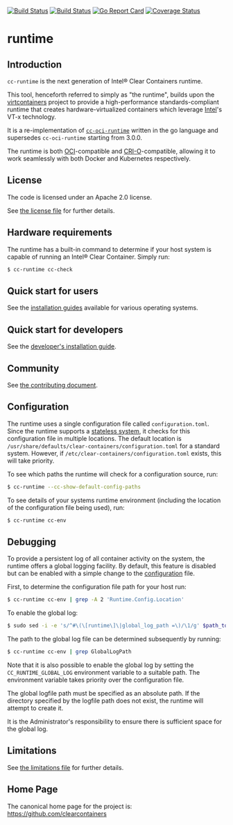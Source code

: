 [![Build Status](https://travis-ci.org/clearcontainers/runtime.svg?branch=master)](https://travis-ci.org/clearcontainers/runtime)
[![Build Status](https://semaphoreci.com/api/v1/clearcontainers/runtime/branches/master/shields_badge.svg)](https://semaphoreci.com/clearcontainers/runtime)
[![Go Report Card](https://goreportcard.com/badge/github.com/clearcontainers/runtime)](https://goreportcard.com/report/github.com/clearcontainers/runtime)
[![Coverage Status](https://coveralls.io/repos/github/clearcontainers/runtime/badge.svg?branch=master)](https://coveralls.io/github/clearcontainers/runtime?branch=master)

# runtime

## Introduction

`cc-runtime` is the next generation of Intel® Clear Containers runtime.

This tool, henceforth referred to simply as "the runtime", builds upon
the [virtcontainers](https://github.com/containers/virtcontainers)
project to provide a high-performance standards-compliant runtime that
creates hardware-virtualized containers which leverage
[Intel](https://www.intel.com/)'s VT-x technology.

It is a re-implementation of [`cc-oci-runtime`](https://github.com/01org/cc-oci-runtime) written in the go language and supersedes `cc-oci-runtime` starting from 3.0.0.

The runtime is both [OCI](https://github.com/opencontainers/runtime-spec)-compatible and [CRI-O](https://github.com/kubernetes-incubator/cri-o)-compatible, allowing it to work seamlessly with both Docker and Kubernetes respectively.

## License

The code is licensed under an Apache 2.0 license.

See [the license file](LICENSE) for further details.

## Hardware requirements

The runtime has a built-in command to determine if your host system is capable of running an Intel® Clear Container. Simply run:

```bash
$ cc-runtime cc-check
```

## Quick start for users

See the [installation guides](docs/) available for various operating systems.

## Quick start for developers

See the [developer's installation guide](docs/developers-clear-containers-install.md).

## Community

See [the contributing document](CONTRIBUTING.md).

## Configuration

The runtime uses a single configuration file called `configuration.toml`.
Since the runtime supports a [stateless system](https://clearlinux.org/features/stateless),
it checks for this configuration file in multiple locations. The default
location is `/usr/share/defaults/clear-containers/configuration.toml` for a
standard system. However, if `/etc/clear-containers/configuration.toml`
exists, this will take priority.

To see which paths the runtime will check for a configuration source, run:

```bash
$ cc-runtime --cc-show-default-config-paths
```

To see details of your systems runtime environment (including the location of the configuration file being used), run:

```bash
$ cc-runtime cc-env
```

## Debugging

To provide a persistent log of all container activity on the system, the runtime
offers a global logging facility. By default, this feature is disabled
but can be enabled with a simple change to the [configuration](#Configuration) file.

First, to determine the configuration file path for your host run:

```bash
$ cc-runtime cc-env | grep -A 2 'Runtime.Config.Location'
```

To enable the global log:

```bash
$ sudo sed -i -e 's/^#\(\[runtime\]\|global_log_path =\)/\1/g' $path_to_your_config_file
```

The path to the global log file can be determined subsequently by running:

```bash
$ cc-runtime cc-env | grep GlobalLogPath
```

Note that it is also possible to enable the global log by setting the
`CC_RUNTIME_GLOBAL_LOG` environment variable to a suitable path. The
environment variable takes priority over the configuration file.

The global logfile path must be specified as an absolute path. If the
directory specified by the logfile path does not exist, the runtime will
attempt to create it.

It is the Administrator's responsibility to ensure there is sufficient
space for the global log.

## Limitations

See [the limitations file](docs/limitations.md) for further details.

## Home Page

The canonical home page for the project is: https://github.com/clearcontainers
